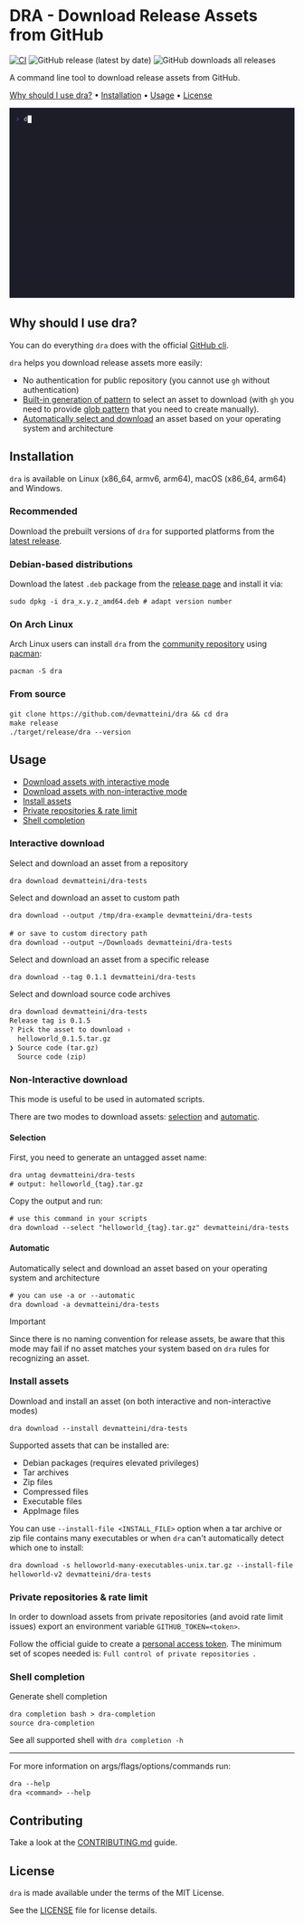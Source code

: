 # DRA - Download Release Assets from GitHub

[![CI](https://github.com/devmatteini/dra/actions/workflows/ci.yml/badge.svg?branch=main)](https://github.com/devmatteini/dra/actions/workflows/ci.yml)
![GitHub release (latest by date)](https://img.shields.io/github/v/release/devmatteini/dra)
![GitHub downloads all releases](https://img.shields.io/github/downloads/devmatteini/dra/total)

A command line tool to download release assets from GitHub.

[Why should I use dra?](#why-should-i-use-dra) •
[Installation](#installation) •
[Usage](#usage) •
[License](#license)

![dra demo](./assets/demo.gif)

## Why should I use dra?

You can do everything `dra` does with the official [GitHub cli](https://cli.github.com/).

`dra` helps you download release assets more easily:

- No authentication for public repository (you cannot use `gh` without authentication)
- [Built-in generation of pattern](#non-interactive-download) to select an asset to download
  (with `gh` you need to provide [glob pattern](https://cli.github.com/manual/gh_release_download) that you need to
  create manually).
- [Automatically select and download](#automatic) an asset based on your operating system and architecture

## Installation

`dra` is available on Linux (x86_64, armv6, arm64), macOS (x86_64, arm64) and Windows.

### Recommended

Download the prebuilt versions of `dra` for supported platforms from the [latest release](https://github.com/devmatteini/dra/releases/latest).

### Debian-based distributions

Download the latest `.deb` package from the [release page](https://github.com/devmatteini/dra/releases/latest) and
install it via:

```shell
sudo dpkg -i dra_x.y.z_amd64.deb # adapt version number
```

### On Arch Linux

Arch Linux users can install `dra` from the [community repository](https://archlinux.org/packages/extra/x86_64/dra/) using [pacman](https://wiki.archlinux.org/title/Pacman):

```shell
pacman -S dra
```

### From source

```shell
git clone https://github.com/devmatteini/dra && cd dra
make release
./target/release/dra --version
```

## Usage

- [Download assets with interactive mode](#interactive-download)
- [Download assets with non-interactive mode](#non-interactive-download)
- [Install assets](#install-assets)
- [Private repositories & rate limit](#private-repositories--rate-limit)
- [Shell completion](#shell-completion)

### Interactive download

Select and download an asset from a repository

```shell
dra download devmatteini/dra-tests
```

Select and download an asset to custom path

```shell
dra download --output /tmp/dra-example devmatteini/dra-tests

# or save to custom directory path
dra download --output ~/Downloads devmatteini/dra-tests
```

Select and download an asset from a specific release

```shell
dra download --tag 0.1.1 devmatteini/dra-tests
```

Select and download source code archives

```shell
dra download devmatteini/dra-tests
Release tag is 0.1.5
? Pick the asset to download ›
  helloworld_0.1.5.tar.gz
❯ Source code (tar.gz)
  Source code (zip)
```

### Non-Interactive download

This mode is useful to be used in automated scripts.

There are two modes to download assets: [selection](#selection) and [automatic](#automatic).

#### Selection

First, you need to generate an untagged asset name:

```shell
dra untag devmatteini/dra-tests
# output: helloworld_{tag}.tar.gz
```

Copy the output and run:

```shell
# use this command in your scripts
dra download --select "helloworld_{tag}.tar.gz" devmatteini/dra-tests
```

#### Automatic

Automatically select and download an asset based on your operating system and architecture

```shell
# you can use -a or --automatic
dra download -a devmatteini/dra-tests
```

> [!IMPORTANT]
> Since there is no naming convention for release assets,
> be aware that this mode may fail if no asset matches your system based on `dra` rules for recognizing an asset.

### Install assets

Download and install an asset (on both interactive and non-interactive modes)

```shell
dra download --install devmatteini/dra-tests
```

Supported assets that can be installed are:

- Debian packages (requires elevated privileges)
- Tar archives
- Zip files
- Compressed files
- Executable files
- AppImage files

You can use `--install-file <INSTALL_FILE>` option when a tar archive or zip file contains many executables or when `dra` can't automatically detect which one to install:

```shell
dra download -s helloworld-many-executables-unix.tar.gz --install-file helloworld-v2 devmatteini/dra-tests
```

### Private repositories & rate limit

In order to download assets from private repositories (and avoid rate limit issues) export an environment
variable `GITHUB_TOKEN=<token>`.

Follow the official guide to create
a [personal access token](https://docs.github.com/en/authentication/keeping-your-account-and-data-secure/creating-a-personal-access-token).
The minimum set of scopes needed is: `Full control of private repositories `.

### Shell completion

Generate shell completion

```shell
dra completion bash > dra-completion
source dra-completion
```

See all supported shell with `dra completion -h`

---

For more information on args/flags/options/commands run:

```shell
dra --help
dra <command> --help
```

## Contributing

Take a look at the [CONTRIBUTING.md](CONTRIBUTING.md) guide.

## License

`dra` is made available under the terms of the MIT License.

See the [LICENSE](LICENSE) file for license details.
